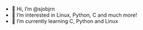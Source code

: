 - 👋 Hi, I’m @sjobjrn
- 👀 I’m interested in Linux, Python, C and much more!
- 🌱 I’m currently learning C, Python and Linux


<!---
sjobjrn/sjobjrn is a ✨ special ✨ repository because its `README.md` (this file) appears on your GitHub profile.
You can click the Preview link to take a look at your changes.
--->
